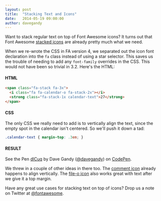 ```yaml
---
layout: post
title:  "Stacking Text and Icons"
date:   2014-05-19 09:00:00
author: davegandy
---
```


Want to stack regular text on top of Font Awesome icons? It turns out that Font Awesome
[stacked icons](http://fontawesome.io/examples/#stacked) are already pretty much what we need.

When we re-wrote the CSS in FA version 4, we separated out the icon font declaration into the `fa` class instead
of using a star selector. This saves us the trouble of needing to add any `font-family` overrides in the CSS. This would
not have been so trivial in 3.2. Here's the HTML:

#### HTML
```html
<span class="fa-stack fa-3x">
  <i class="fa fa-calendar-o fa-stack-2x"></i>
  <strong class="fa-stack-1x calendar-text">27</strong>
</span>
```

#### CSS
The only CSS we really need to add is to vertically align the text, since the empty spot in the calendar isn't
centered. So we'll push it down a tad:

```scss
.calendar-text { margin-top: .3em; }
```

#### RESULT

<p data-height="170" data-theme-id="6187" data-slug-hash="dlCuq" data-default-tab="result" class='codepen'>See the Pen <a href='http://codepen.io/davegandy/pen/dlCuq/'>dlCuq</a> by Dave Gandy (<a href='http://codepen.io/davegandy'>@davegandy</a>) on <a href='http://codepen.io'>CodePen</a>.</p>
<script async src="//codepen.io/assets/embed/ei.js"></script>

We threw in a couple of other ideas in there too. The [comment icon](http://fontawesome.io/icon/comment/) already
happens to align vertically. The [file-o icon](http://fontawesome.io/icon/file-o/) also works great with text after we
give it a top margin.

Have any great use cases for stacking text on top of icons? Drop us a note on Twitter at
[@fontawesome](https://twitter.com/fontawesome).
